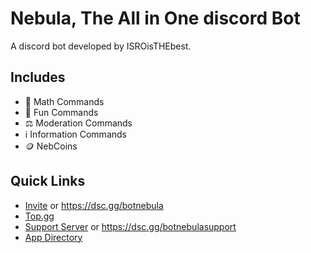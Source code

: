 # Nebula, The All in One discord Bot
A discord bot developed by ISROisTHEbest.

## Includes
- 📏 Math Commands
- 🎡 Fun Commands
- ⚖️ Moderation Commands
- ℹ️ Information Commands
- 🪙 NebCoins

## Quick Links
- [Invite](<https://discord.com/api/oauth2/authorize?client_id=953533453100527626&permissions=1668863356022&scope=bot>) or <https://dsc.gg/botnebula>
- [Top.gg](<https://top.gg/bot/953533453100527626>)
- [Support Server]( https://discord.gg/CxtY6rTnr4 ) or <https://dsc.gg/botnebulasupport>
- [App Directory]( https://discord.com/application-directory/953533453100527626 )
